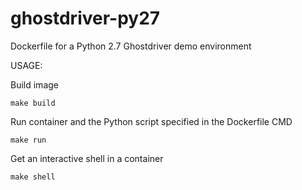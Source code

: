 # ghostdriver-py27
Dockerfile for a Python 2.7 Ghostdriver demo environment

USAGE:

Build image

```make build```

Run container and the Python script specified in the Dockerfile CMD

```make run```

Get an interactive shell in a container

```make shell```

